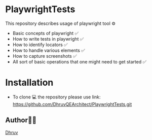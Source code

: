 # PlaywrightTests
This repository describes usage of playwright tool ⚙️

* Basic concepts of playwright ✅
* How to write tests in playwright ✅
* How to identify locators ✅
* How to handle various elements ✅
* How to capture screenshots ✅
* All sort of basic operations that one might need to get started ✅

# Installation
* To clone 💻 the repository please use link: https://github.com/DhruvQEArchitect/PlaywrightTests.git

## Author👨‍🏫 
[Dhruv](https://www.linkedin.com/in/dhruv6/)

